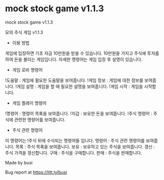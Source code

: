 # mock stock game v1.1.3
mock stock game v1.1.3

모의 주식 게임 v1.1.3

- 이용 방법

게임에 입장하면 기초 자금 10만원을 받을 수 있습니다.
10만원을 가지고 주식에 투자를 하여 돈을 불리는 게임입니다.
자세한 명령어는 게임 입장 후 설명이 있습니다.


- 게임 로비 명령어

!도움말 : 게임에 필요한 도움말을 보여줍니다.
!게임 정보 : 게임에 대한 정보를 보여줍니다.
!게임 설명 : 게임을 할 때 필요한 설명을 보여줍니다.
!게임 시작 : 게임을 시작합니다.

- 게임 플레이 명령어

!명령어 : 명령어 목록을 보여줍니다.
!지갑 : 보유한 돈을 보여줍니다.
!주식 명령어 : 주식에 관련한 명령어를 보여줍니다.

- 주식 관련 명령어

이 명령어는 !주식 뒤에 수식되는 명령어들 입니다.
명령어 : 주식 관련 명령어를 보여줍니다.
목록 : 주식 목록을 보여줍니다.
보유 : 보유하고 있는 주식을 보여줍니다.
갱신 : 주식 가격을 갱신합니다.
구매 : 주식을 구매합니다.
판매 : 주식을 판매합니다.


Made by busi

Bug report at https://litt.ly/busi
